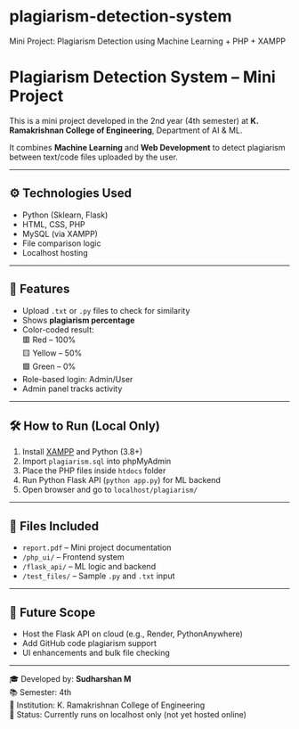 # plagiarism-detection-system
Mini Project: Plagiarism Detection using Machine Learning + PHP + XAMPP
# Plagiarism Detection System – Mini Project

This is a mini project developed in the 2nd year (4th semester) at **K. Ramakrishnan College of Engineering**, Department of AI & ML.

It combines **Machine Learning** and **Web Development** to detect plagiarism between text/code files uploaded by the user.

---

## ⚙️ Technologies Used

- Python (Sklearn, Flask)
- HTML, CSS, PHP
- MySQL (via XAMPP)
- File comparison logic
- Localhost hosting

---

## 📌 Features

- Upload `.txt` or `.py` files to check for similarity  
- Shows **plagiarism percentage**  
- Color-coded result:  
  🟥 Red – 100%  
  🟨 Yellow – 50%  
  🟩 Green – 0%  
- Role-based login: Admin/User  
- Admin panel tracks activity

---

## 🛠 How to Run (Local Only)

1. Install [XAMPP](https://www.apachefriends.org/) and Python (3.8+)
2. Import `plagiarism.sql` into phpMyAdmin
3. Place the PHP files inside `htdocs` folder
4. Run Python Flask API (`python app.py`) for ML backend
5. Open browser and go to `localhost/plagiarism/`

---

## 📄 Files Included

- `report.pdf` – Mini project documentation  
- `/php_ui/` – Frontend system  
- `/flask_api/` – ML logic and backend  
- `/test_files/` – Sample `.py` and `.txt` input  

---

## 🚀 Future Scope

- Host the Flask API on cloud (e.g., Render, PythonAnywhere)  
- Add GitHub code plagiarism support  
- UI enhancements and bulk file checking

---

🎓 Developed by: **Sudharshan M**  
📚 Semester: 4th  
🏫 Institution: K. Ramakrishnan College of Engineering  
🔗 Status: Currently runs on localhost only (not yet hosted online)


